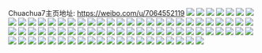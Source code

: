 Chuachua7主页地址: https://weibo.com/u/7064552119 
![](https://wx4.sinaimg.cn/mw2000/007I68J1ly1h9etyuqc4zj30lw0ngwhn.jpg) 
![](https://wx4.sinaimg.cn/mw2000/007I68J1ly1h9etytmqzrj30r50s3grc.jpg) 
![](https://wx4.sinaimg.cn/mw2000/007I68J1ly1h9etyygoapj30u01hcdni.jpg) 
![](https://wx4.sinaimg.cn/mw2000/007I68J1ly1h9etyy2lvhj32dc35su0x.jpg) 
![](https://wx4.sinaimg.cn/mw2000/007I68J1ly1h9etysp1umj30u0107qbb.jpg) 
![](https://wx4.sinaimg.cn/mw2000/007I68J1ly1h9etyvokj3j32c02lfkil.jpg) 
![](https://wx4.sinaimg.cn/mw2000/007I68J1ly1h96zp1s066j30u00ssq9v.jpg) 
![](https://wx4.sinaimg.cn/mw2000/007I68J1ly1h96zp0z66zj30wi13hqjb.jpg) 
![](https://wx4.sinaimg.cn/mw2000/007I68J1ly1h96zp1if7mj30wi12snem.jpg) 
![](https://wx4.sinaimg.cn/mw2000/007I68J1ly1h96zp2x1fuj30wi0z0dx4.jpg) 
![](https://wx4.sinaimg.cn/mw2000/007I68J1ly1h92dffe3n4j30u00xi0zl.jpg) 
![](https://wx4.sinaimg.cn/mw2000/007I68J1ly1h92dfppz9rj30u011z79b.jpg) 
![](https://wx4.sinaimg.cn/mw2000/007I68J1ly1h92dfhdzhij30vj0u0gpz.jpg) 
![](https://wx4.sinaimg.cn/mw2000/007I68J1ly1h92dfhqkloj30vj0u0tbt.jpg) 
![](https://wx4.sinaimg.cn/mw2000/007I68J1ly1h92dfp8tf9j30u0140dmk.jpg) 
![](https://wx4.sinaimg.cn/mw2000/007I68J1ly1h92dfi9as3j30wi0qt45c.jpg) 
![](https://wx4.sinaimg.cn/mw2000/007I68J1ly1h8swsznklrj30wi163tml.jpg) 
![](https://wx4.sinaimg.cn/mw2000/007I68J1ly1h8swswr2dkj30u011mth3.jpg) 
![](https://wx4.sinaimg.cn/mw2000/007I68J1ly1h8swt1hbjpj31sc2dskjl.jpg) 
![](https://wx4.sinaimg.cn/mw2000/007I68J1ly1h8swspzzbuj30qf0y6n9x.jpg) 
![](https://wx4.sinaimg.cn/mw2000/007I68J1ly1h8swsv4iu5j30qu10cald.jpg) 
![](https://wx4.sinaimg.cn/mw2000/007I68J1ly1h8swsw4rmsj30wi0z9nat.jpg) 
![](https://wx4.sinaimg.cn/mw2000/007I68J1ly1h8swt85w7nj30wi0ygh3h.jpg) 
![](https://wx4.sinaimg.cn/mw2000/007I68J1ly1h8swt5r6wtj30wi15vnmb.jpg) 
![](https://wx4.sinaimg.cn/mw2000/007I68J1ly1h8ohu13484j30rd1237fx.jpg) 
![](https://wx4.sinaimg.cn/mw2000/007I68J1ly1h8ohtztl8wj30u0140423.jpg) 
![](https://wx4.sinaimg.cn/mw2000/007I68J1ly1h8ohurf8o7j30sf1ekaht.jpg) 
![](https://wx4.sinaimg.cn/mw2000/007I68J1ly1h8ohu2m03gj30u70u0n3i.jpg) 
![](https://wx4.sinaimg.cn/mw2000/007I68J1ly1h8ohtyvmtjj30u0141wm1.jpg) 
![](https://wx4.sinaimg.cn/mw2000/007I68J1ly1h8ohu28pczj30u012w46l.jpg) 
![](https://wx4.sinaimg.cn/mw2000/007I68J1ly1h8k1k8rxq7j32c0340npd.jpg) 
![](https://wx4.sinaimg.cn/mw2000/007I68J1ly1h8k1kaiuloj30ph11pahv.jpg) 
![](https://wx4.sinaimg.cn/mw2000/007I68J1ly1h8k1kdc63mj30rn0jywjg.jpg) 
![](https://wx4.sinaimg.cn/mw2000/007I68J1ly1h8k1kedyxtj30k30mh0z1.jpg) 
![](https://wx4.sinaimg.cn/mw2000/007I68J1ly1h8k1kflnscj30u01hcahk.jpg) 
![](https://wx4.sinaimg.cn/mw2000/007I68J1ly1h878xyk30hj30u0140422.jpg) 
![](https://wx4.sinaimg.cn/mw2000/007I68J1ly1h878xz1fbtj30u01hcafb.jpg) 
![](https://wx4.sinaimg.cn/mw2000/007I68J1ly1h878y16bazj30u01400ye.jpg) 
![](https://wx4.sinaimg.cn/mw2000/007I68J1ly1h878y1odckj30u01407a7.jpg) 
![](https://wx4.sinaimg.cn/mw2000/007I68J1ly1h878xy458pj30u0140wkm.jpg) 
![](https://wx4.sinaimg.cn/mw2000/007I68J1ly1h7vh2mqbkaj30u010ngsh.jpg) 
![](https://wx4.sinaimg.cn/mw2000/007I68J1ly1h7vh2m3wzrj30qg0s7408.jpg) 
![](https://wx4.sinaimg.cn/mw2000/007I68J1ly1h7vh2krcoqj30u00v7q90.jpg) 
![](https://wx4.sinaimg.cn/mw2000/007I68J1ly1h7vh2n8c6lj31610u0440.jpg) 
![](https://wx4.sinaimg.cn/mw2000/007I68J1ly1h7vh2lvqkuj30u011kjuz.jpg) 
![](https://wx4.sinaimg.cn/mw2000/007I68J1ly1h7vh2njdc9j31610u0af5.jpg) 
![](https://wx4.sinaimg.cn/mw2000/007I68J1ly1h7vh2mc022j30ez0gjwf2.jpg) 
![](https://wx4.sinaimg.cn/mw2000/007I68J1ly1h7vh2l7hguj30u0122qbd.jpg) 
![](https://wx4.sinaimg.cn/mw2000/007I68J1ly1h7vh2lmjwyj30u013k0za.jpg) 
![](https://wx4.sinaimg.cn/mw2000/007I68J1ly1h7ksizbtnuj30u012v7dd.jpg) 
![](https://wx4.sinaimg.cn/mw2000/007I68J1ly1h7ksj0ss3tj30u0108adv.jpg) 
![](https://wx4.sinaimg.cn/mw2000/007I68J1ly1h7ksj09biwj30u013412c.jpg) 
![](https://wx4.sinaimg.cn/mw2000/007I68J1ly1h7ksj1qqquj30wi0hcwin.jpg) 
![](https://wx4.sinaimg.cn/mw2000/007I68J1ly1h7ksj2uqtoj30u013bq8b.jpg) 
![](https://wx4.sinaimg.cn/mw2000/007I68J1ly1h7ksj2e158j30u01hcjz3.jpg) 
![](https://wx4.sinaimg.cn/mw2000/007I68J1ly1h7ksjaf2tej30u012zwmm.jpg) 
![](https://wx4.sinaimg.cn/mw2000/007I68J1ly1h7ksj9gzftj30u01hcjzq.jpg) 
![](https://wx4.sinaimg.cn/mw2000/007I68J1ly1h78oxgtxxlj30u014074p.jpg) 
![](https://wx4.sinaimg.cn/mw2000/007I68J1ly1h78oxhmoe7j31400u0gqb.jpg) 
![](https://wx4.sinaimg.cn/mw2000/007I68J1ly1h78oxka4puj30u0140adk.jpg) 
![](https://wx4.sinaimg.cn/mw2000/007I68J1ly1h78oxiftysj30tv1h376a.jpg) 
![](https://wx4.sinaimg.cn/mw2000/007I68J1ly1h78oxjmmkqj31400u0dgs.jpg) 
![](https://wx4.sinaimg.cn/mw2000/007I68J1ly1h78oxjz6xsj31120kugmf.jpg) 
![](https://wx4.sinaimg.cn/mw2000/007I68J1ly1h78oxl76iej31hc0u0q6s.jpg) 
![](https://wx4.sinaimg.cn/mw2000/007I68J1ly1h78oxkjq9qj30tt0nvgna.jpg) 
![](https://wx4.sinaimg.cn/mw2000/007I68J1ly1h6j90xwdtbj30kt0ktjsw.jpg) 
![](https://wx4.sinaimg.cn/mw2000/007I68J1ly1h6j912ypntj30r70r7wl2.jpg) 
![](https://wx4.sinaimg.cn/mw2000/007I68J1ly1h6j920tpy2j30jw0jw3zy.jpg) 
![](https://wx4.sinaimg.cn/mw2000/007I68J1ly1h6gb90y4g9j30wi16eari.jpg) 
![](https://wx4.sinaimg.cn/mw2000/007I68J1ly1h6gb9fiujkj30wi16x19y.jpg) 
![](https://wx4.sinaimg.cn/mw2000/007I68J1ly1h6gb99g8myj30wi173go3.jpg) 
![](https://wx4.sinaimg.cn/mw2000/007I68J1ly1h6gb9glwbaj30td13k0ua.jpg) 
![](https://wx4.sinaimg.cn/mw2000/007I68J1ly1h6gb98d9waj30wi1bg7j4.jpg) 
![](https://wx4.sinaimg.cn/mw2000/007I68J1ly1h6gb94oo42j30wi173wvn.jpg) 
![](https://wx4.sinaimg.cn/mw2000/007I68J1ly1h6gb9d1qk3j30wi0wk4df.jpg) 
![](https://wx4.sinaimg.cn/mw2000/007I68J1ly1h6gb9huzbnj30vi0uhjsb.jpg) 
![](https://wx4.sinaimg.cn/mw2000/007I68J1ly1h6gb920ht7j30wi16qjtk.jpg) 
